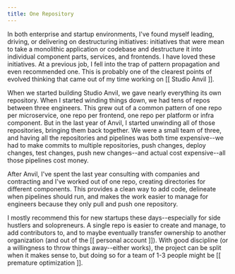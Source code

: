 ```yaml
---
title: One Repository
---
```


In both enterprise and startup environments, I've found myself leading, driving, or delivering on destructuring initiatives: initiatives that were mean to take a monolithic application or codebase and destructure it into individual component parts, services, and frontends. I have loved these initiatives. At a previous job, I fell into the trap of pattern propagation and even recommended one. This is probably one of the clearest points of evolved thinking that came out of my time working on [[ Studio Anvil ]].

When we started building Studio Anvil, we gave nearly everything its own repository. When I started winding things down, we had tens of repos between three engineers. This grew out of a common pattern of one repo per microservice, one repo per frontend, one repo per platform or infra component. But in the last year of Anvil, I started unwinding all of those repositories, bringing them back together. We were a small team of three, and having all the repositories and pipelines was both time expensive--we had to make commits to multiple repositories, push changes, deploy changes, test changes, push new changes--and actual cost expensive--all those pipelines cost money.

After Anvil, I've spent the last year consulting with companies and contracting and I've worked out of one repo, creating directories for different components. This provides a clean way to add code, delineate when pipelines should run, and makes the work easier to manage for engineers because they only pull and push one repository.

I mostly recommend this for new startups these days--especially for side hustlers and solopreneurs. A single repo is easier to create and manage, to add contributors to, and to maybe eventually transfer ownership to another organization (and out of the [[ personal account ]]). With good discipline (or a willingness to throw things away--either works), the project can be split when it makes sense to, but doing so for a team of 1-3 people might be [[ premature optimization ]].
